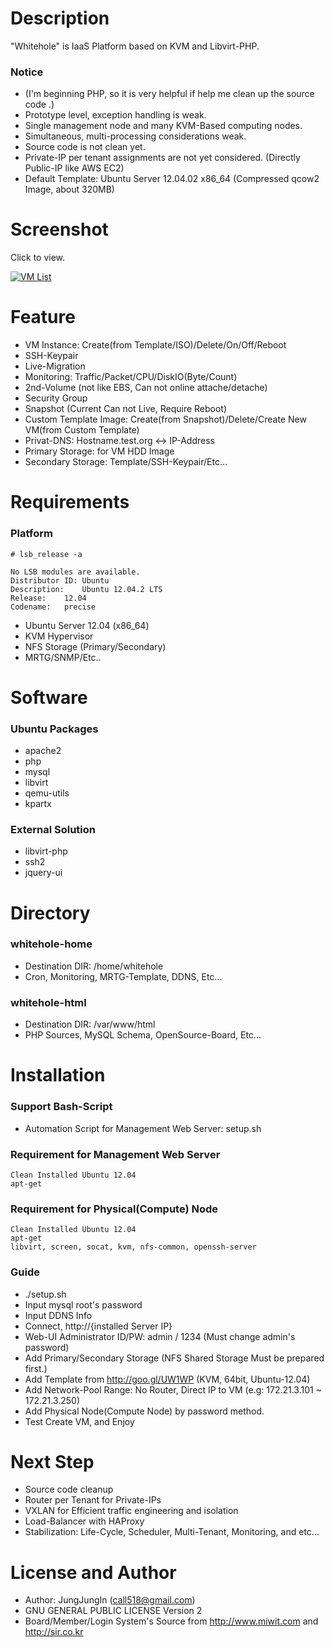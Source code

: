 Description
===========

"Whitehole" is IaaS Platform based on KVM and Libvirt-PHP.

### Notice

* (I'm beginning PHP, so it is very helpful if help me clean up the source code .)
* Prototype level, exception handling is weak.
* Single management node and many KVM-Based computing nodes.
* Simultaneous, multi-processing considerations weak.
* Source code is not clean yet.
* Private-IP per tenant assignments are not yet considered. (Directly Public-IP like AWS EC2)
* Default Template: Ubuntu Server 12.04.02 x86_64 (Compressed qcow2 Image, about 320MB)

Screenshot
==========

Click to view.

[![VM List](https://raw.github.com/call518/whitehole/master/screenshot/screenshot-whitehole-1.PNG)](https://raw.github.com/call518/whitehole/master/screenshot/screenshot-whitehole-1.PNG)

Feature
=======

* VM Instance: Create(from Template/ISO)/Delete/On/Off/Reboot
* SSH-Keypair
* Live-Migration
* Monitoring: Traffic/Packet/CPU/DiskIO(Byte/Count)
* 2nd-Volume (not like EBS, Can not online attache/detache)
* Security Group
* Snapshot (Current Can not Live, Require Reboot)
* Custom Template Image: Create(from Snapshot)/Delete/Create New VM(from Custom Template)
* Privat-DNS: Hostname.test.org <-> IP-Address
* Primary Storage: for VM HDD Image
* Secondary Storage: Template/SSH-Keypair/Etc...


Requirements
============

### Platform

	# lsb_release -a

	No LSB modules are available.
	Distributor ID:	Ubuntu
	Description:	Ubuntu 12.04.2 LTS
	Release:	12.04
	Codename:	precise

* Ubuntu Server 12.04 (x86_64)
* KVM Hypervisor
* NFS Storage (Primary/Secondary)
* MRTG/SNMP/Etc..

Software
========

### Ubuntu Packages

* apache2
* php
* mysql
* libvirt
* qemu-utils
* kpartx

### External Solution

* libvirt-php
* ssh2
* jquery-ui

Directory
=========

### whitehole-home

* Destination DIR: /home/whitehole
* Cron, Monitoring, MRTG-Template, DDNS, Etc...

### whitehole-html

* Destination DIR: /var/www/html
* PHP Sources, MySQL Schema, OpenSource-Board, Etc...

Installation
============

### Support Bash-Script

* Automation Script for Management Web Server: setup.sh

### Requirement for Management Web Server

	Clean Installed Ubuntu 12.04
	apt-get

### Requirement for Physical(Compute) Node

	Clean Installed Ubuntu 12.04
	apt-get
	libvirt, screen, socat, kvm, nfs-common, openssh-server

### Guide

* ./setup.sh
* Input mysql root's password
* Input DDNS Info
* Connect, http://{installed Server IP}
* Web-UI Administrator ID/PW: admin / 1234 (Must change admin's password)
* Add Primary/Secondary Storage (NFS Shared Storage Must be prepared first.)
* Add Template from http://goo.gl/UW1WP (KVM, 64bit, Ubuntu-12.04)
* Add Network-Pool Range: No Router, Direct IP to VM (e.g: 172.21.3.101 ~ 172.21.3.250)
* Add Physical Node(Compute Node) by password method.
* Test Create VM, and Enjoy

Next Step
=========

* Source code cleanup
* Router per Tenant for Private-IPs
* VXLAN for Efficient traffic engineering and isolation
* Load-Balancer with HAProxy
* Stabilization: Life-Cycle, Scheduler, Multi-Tenant, Monitoring, and etc...

License and Author
==================

* Author: JungJungIn (<call518@gmail.com>)
* GNU GENERAL PUBLIC LICENSE Version 2
* Board/Member/Login System's Source from http://www.miwit.com and http://sir.co.kr
